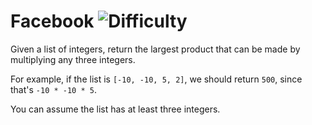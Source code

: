 # Facebook ![Difficulty](https://img.shields.io/badge/-EASY-green)
	
Given a list of integers, return the largest product that can be made by multiplying any three integers.
	
For example, if the list is `[-10, -10, 5, 2]`, we should return `500`, since that's `-10 * -10 * 5`.
	
You can assume the list has at least three integers.
	
